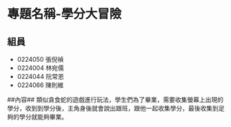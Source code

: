 # 專題名稱-學分大冒險 #



## 組員 ##
- 0224050 張倪禎
- 0224004 林宛儒
- 0224044 阮常恩
- 0224066 陳則維


##內容##
類似貪食蛇的遊戲進行玩法，學生們為了畢業，需要收集螢幕上出現的學分，收到到學分後，主角身後就會說出跟班，跟他一起收集學分，最後收集到足夠的學分就能夠畢業。
